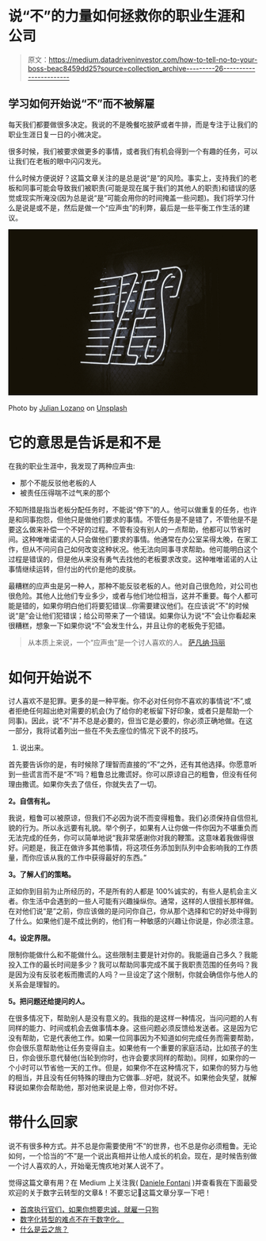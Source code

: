 # 说“不”的力量如何拯救你的职业生涯和公司

> 原文：<https://medium.datadriveninvestor.com/how-to-tell-no-to-your-boss-beac8459dd25?source=collection_archive---------26----------------------->

## 学习如何开始说“不”而不被解雇

每天我们都要做很多决定。我说的不是晚餐吃披萨或者牛排，而是专注于让我们的职业生涯日复一日的小微决定。

很多时候，我们被要求做更多的事情，或者我们有机会得到一个有趣的任务，可以让我们在老板的眼中闪闪发光。

什么时候方便说好？这篇文章关注的是总是说“是”的风险。事实上，支持我们的老板和同事可能会导致我们被职责(可能是现在属于我们的其他人的职责)和错误的感觉或现实所淹没(因为总是说“是”可能会用你的时间掩盖一些问题)。我们将学习什么是说是或不是，然后是做一个“应声虫”的利弊，最后是一些平衡工作生活的建议。

![](img/884ad245c922fd6a7ee8a092e457162b.png)

Photo by [Julian Lozano](https://unsplash.com/@julianlozano?utm_source=medium&utm_medium=referral) on [Unsplash](https://unsplash.com?utm_source=medium&utm_medium=referral)

# 它的意思是告诉是和不是

在我的职业生涯中，我发现了两种应声虫:

*   那个不能反驳他老板的人
*   被责任压得喘不过气来的那个

不知所措是指当老板分配任务时，不能说“停下”的人。他可以做重复的任务，也许是和同事抱怨，但他只是做他们要求的事情。不管任务是不是错了，不管他是不是要这么做来补偿一个不好的过程。不管有没有别人的一点帮助，他都可以节省时间。这种唯唯诺诺的人只会做他们要求的事情。他通常在办公室呆得太晚，在家工作，但从不问问自己如何改变这种状况。他无法向同事寻求帮助。他可能明白这个过程是错误的，但是他从来没有勇气去找他的老板要求改变。这种唯唯诺诺的人让事情继续运转，但付出的代价是他的皮肤。

最糟糕的应声虫是另一种人，那种不能反驳老板的人。他对自己很危险，对公司也很危险。其他人比他们专业多少，或者与他们地位相当，这并不重要。每个人都可能是错的，如果你明白他们将要犯错误…你需要建议他们。在应该说“不”的时候说“是”会让他们犯错误；给公司带来了一个错误。如果你认为说“不”会让你看起来很糟糕，想象一下如果你说“不”会发生什么，并且让你的老板免于犯错。

> 从本质上来说，一个“应声虫”是一个讨人喜欢的人。 [萨凡纳·玛丽](https://medium.com/u/3dff71f04bcc?source=post_page-----beac8459dd25--------------------------------)

# 如何开始说不

讨人喜欢不是犯罪。更多的是一种平衡。你不必对任何你不喜欢的事情说“不”,或者拒绝任何超出绝对需要的机会(为了给你的老板留下好印象，或者只是帮助一个同事)。因此，说“不”并不总是必要的，但当它是必要的，你必须正确地做。在这一部分，我将试着列出一些在不失去座位的情况下说不的技巧。

1.  说出来。

首先要告诉你的是，有时候除了理智而直接的“不”之外，还有其他选择。你愿意听到一些谎言而不是“不”吗？粗鲁总比撒谎好。你可以原谅自己的粗鲁，但没有任何理由撒谎。如果你失去了信任，你就失去了一切。

**2。自信有礼。**

我说，粗鲁可以被原谅，但我们不必因为说不而变得粗鲁。我们必须保持自信但礼貌的行为。所以永远要有礼貌。举个例子，如果有人让你做一件你因为不堪重负而无法完成的任务，你可以简单地说“我非常感谢你对我的鞭策。这意味着我做得很好。问题是，我正在做许多其他事情，将这项任务添加到队列中会影响我的工作质量，而你应该从我的工作中获得最好的东西。”

**3。了解人们的策略。**

正如你到目前为止所经历的，不是所有的人都是 100%诚实的，有些人是机会主义者。你生活中会遇到的一些人可能有兴趣操纵你。通常，这样的人很擅长那样做。在对他们说“是”之前，你应该做的是问问你自己，你从那个选择和它的好处中得到了什么。如果他们是不成比例的，他们有一种敏感的兴趣让你说是，你必须注意。

**4。设定界限。**

限制你能做什么和不能做什么。这些限制主要是针对你的。我能逼自己多久？我能投入工作的最长时间是多少？我可以帮助同事完成不属于我职责范围的任务吗？我是因为没有反驳老板而撒谎的人吗？一旦设定了这个限制，你就会确信你与他人的关系会是理智的。

**5。把问题还给提问的人。**

在很多情况下，帮助别人是没有意义的。我指的是这样一种情况，当问问题的人有同样的能力、时间或机会去做事情本身。这些问题必须反馈给发送者。这是因为它没有帮助，它是代表他工作。如果一位同事因为不知道如何完成任务而需要帮助，你会很乐意帮助他让任务变得自主。如果他有一个重要的家庭活动，比如孩子的生日，你会很乐意代替他(当轮到你时，也许会要求同样的帮助)。同样，如果你的一个小时可以节省他一天的工作。但是，如果你不在这种情况下，如果你的努力与他的相当，并且没有任何特殊的理由为它做事…好吧，就说不。如果他会失望，就解释说如果你会帮助他，那对他来说是上帝，但对你不好。

# 带什么回家

说不有很多种方式。并不总是你需要使用“不”的世界，也不总是你必须粗鲁。无论如何，一个恰当的“不”是一个说出真相并让他人成长的机会。现在，是时候告别做一个讨人喜欢的人，开始毫无愧疚地对某人说不了。

觉得这篇文章有用？在 Medium 上关注我( [Daniele Fontani](https://medium.com/@daniele.fontani) )并查看我在下面最受欢迎的关于数字云转型的文章&！不要忘记👏这篇文章分享一下吧！

*   [首席执行官们，如果你想要忠诚，就雇一只狗](https://medium.com/datadriveninvestor/ceo-loyalty-employees-b9188c866c62)
*   [数字化转型的难点不在于数字化。](https://medium.com/swlh/the-hard-part-of-digital-transformation-is-not-digital-cdd0d937d3f)
*   [什么是云之旅？](https://towardsdatascience.com/journey-cloud-transformation-48a05b20aef)